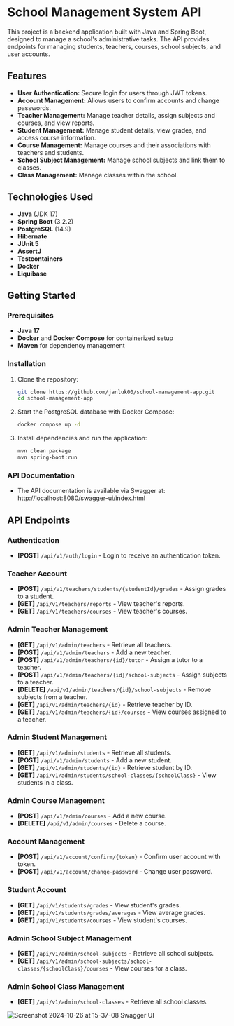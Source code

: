 # School Management System API

This project is a backend application built with Java and Spring Boot, designed to manage a school's administrative tasks. The API provides endpoints for managing students, teachers, courses, school subjects, and user accounts.

## Features

- **User Authentication:** Secure login for users through JWT tokens.
- **Account Management:** Allows users to confirm accounts and change passwords.
- **Teacher Management:** Manage teacher details, assign subjects and courses, and view reports.
- **Student Management:** Manage student details, view grades, and access course information.
- **Course Management:** Manage courses and their associations with teachers and students.
- **School Subject Management:** Manage school subjects and link them to classes.
- **Class Management:** Manage classes within the school.

## Technologies Used

- **Java** (JDK 17)
- **Spring Boot** (3.2.2)
- **PostgreSQL** (14.9)
- **Hibernate**
- **JUnit 5** 
- **AssertJ**
- **Testcontainers**
- **Docker**
- **Liquibase**


## Getting Started

### Prerequisites

- **Java 17**
- **Docker** and **Docker Compose** for containerized setup
- **Maven** for dependency management

### Installation

1. Clone the repository:

    ```bash
    git clone https://github.com/janluk00/school-management-app.git
    cd school-management-app
    ```
   
2. Start the PostgreSQL database with Docker Compose:

    ```bash
    docker compose up -d
    ```

3. Install dependencies and run the application:

    ```bash
    mvn clean package
    mvn spring-boot:run
    ```

### API Documentation

- The API documentation is available via Swagger at: http://localhost:8080/swagger-ui/index.html

## API Endpoints

### Authentication

- **[POST]** `/api/v1/auth/login` - Login to receive an authentication token.

### Teacher Account

- **[POST]** `/api/v1/teachers/students/{studentId}/grades` - Assign grades to a student.
- **[GET]** `/api/v1/teachers/reports` - View teacher's reports.
- **[GET]** `/api/v1/teachers/courses` - View teacher's courses.

### Admin Teacher Management

- **[GET]** `/api/v1/admin/teachers` - Retrieve all teachers.
- **[POST]** `/api/v1/admin/teachers` - Add a new teacher.
- **[POST]** `/api/v1/admin/teachers/{id}/tutor` - Assign a tutor to a teacher.
- **[POST]** `/api/v1/admin/teachers/{id}/school-subjects` - Assign subjects to a teacher.
- **[DELETE]** `/api/v1/admin/teachers/{id}/school-subjects` - Remove subjects from a teacher.
- **[GET]** `/api/v1/admin/teachers/{id}` - Retrieve teacher by ID.
- **[GET]** `/api/v1/admin/teachers/{id}/courses` - View courses assigned to a teacher.

### Admin Student Management

- **[GET]** `/api/v1/admin/students` - Retrieve all students.
- **[POST]** `/api/v1/admin/students` - Add a new student.
- **[GET]** `/api/v1/admin/students/{id}` - Retrieve student by ID.
- **[GET]** `/api/v1/admin/students/school-classes/{schoolClass}` - View students in a class.

### Admin Course Management

- **[POST]** `/api/v1/admin/courses` - Add a new course.
- **[DELETE]** `/api/v1/admin/courses` - Delete a course.

### Account Management

- **[POST]** `/api/v1/account/confirm/{token}` - Confirm user account with token.
- **[POST]** `/api/v1/account/change-password` - Change user password.

### Student Account

- **[GET]** `/api/v1/students/grades` - View student's grades.
- **[GET]** `/api/v1/students/grades/averages` - View average grades.
- **[GET]** `/api/v1/students/courses` - View student's courses.

### Admin School Subject Management

- **[GET]** `/api/v1/admin/school-subjects` - Retrieve all school subjects.
- **[GET]** `/api/v1/admin/school-subjects/school-classes/{schoolClass}/courses` - View courses for a class.

### Admin School Class Management

- **[GET]** `/api/v1/admin/school-classes` - Retrieve all school classes.

![Screenshot 2024-10-26 at 15-37-08 Swagger UI](https://github.com/user-attachments/assets/57863414-bc03-4cf3-b300-7318d6fb2bb3)
